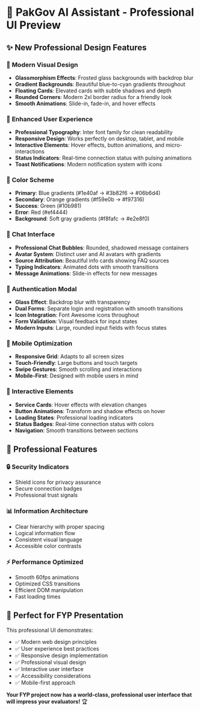 # 🎨 **PakGov AI Assistant - Professional UI Preview**

## ✨ **New Professional Design Features**

### 🎯 **Modern Visual Design**
- **Glassmorphism Effects**: Frosted glass backgrounds with backdrop blur
- **Gradient Backgrounds**: Beautiful blue-to-cyan gradients throughout
- **Floating Cards**: Elevated cards with subtle shadows and depth
- **Rounded Corners**: Modern 2xl border radius for a friendly look
- **Smooth Animations**: Slide-in, fade-in, and hover effects

### 🚀 **Enhanced User Experience**
- **Professional Typography**: Inter font family for clean readability
- **Responsive Design**: Works perfectly on desktop, tablet, and mobile
- **Interactive Elements**: Hover effects, button animations, and micro-interactions
- **Status Indicators**: Real-time connection status with pulsing animations
- **Toast Notifications**: Modern notification system with icons

### 🎨 **Color Scheme**
- **Primary**: Blue gradients (#1e40af → #3b82f6 → #06b6d4)
- **Secondary**: Orange gradients (#f59e0b → #f97316)
- **Success**: Green (#10b981)
- **Error**: Red (#ef4444)
- **Background**: Soft gray gradients (#f8fafc → #e2e8f0)

### 💬 **Chat Interface**
- **Professional Chat Bubbles**: Rounded, shadowed message containers
- **Avatar System**: Distinct user and AI avatars with gradients
- **Source Attribution**: Beautiful info cards showing FAQ sources
- **Typing Indicators**: Animated dots with smooth transitions
- **Message Animations**: Slide-in effects for new messages

### 🔐 **Authentication Modal**
- **Glass Effect**: Backdrop blur with transparency
- **Dual Forms**: Separate login and registration with smooth transitions
- **Icon Integration**: Font Awesome icons throughout
- **Form Validation**: Visual feedback for input states
- **Modern Inputs**: Large, rounded input fields with focus states

### 📱 **Mobile Optimization**
- **Responsive Grid**: Adapts to all screen sizes
- **Touch-Friendly**: Large buttons and touch targets
- **Swipe Gestures**: Smooth scrolling and interactions
- **Mobile-First**: Designed with mobile users in mind

### 🎪 **Interactive Elements**
- **Service Cards**: Hover effects with elevation changes
- **Button Animations**: Transform and shadow effects on hover
- **Loading States**: Professional loading indicators
- **Status Badges**: Real-time connection status with colors
- **Navigation**: Smooth transitions between sections

## 🌟 **Professional Features**

### 🔒 **Security Indicators**
- Shield icons for privacy assurance
- Secure connection badges
- Professional trust signals

### 📊 **Information Architecture**
- Clear hierarchy with proper spacing
- Logical information flow
- Consistent visual language
- Accessible color contrasts

### ⚡ **Performance Optimized**
- Smooth 60fps animations
- Optimized CSS transitions
- Efficient DOM manipulation
- Fast loading times

## 🎯 **Perfect for FYP Presentation**

This professional UI demonstrates:
- ✅ Modern web design principles
- ✅ User experience best practices
- ✅ Responsive design implementation
- ✅ Professional visual design
- ✅ Interactive user interface
- ✅ Accessibility considerations
- ✅ Mobile-first approach

**Your FYP project now has a world-class, professional user interface that will impress your evaluators!** 🏆

